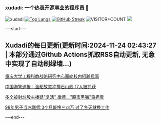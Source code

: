 ### xudadi: 一个热衷开源事业的程序员 👋

![xudadi](https://github-readme-stats-git-masterorgs-github-readme-stats-team.vercel.app/api?username=xudadi)
[![Top Langs](https://github-readme-stats.vercel.app/api/top-langs/?username=xudadi)](https://github.com/anuraghazra/github-readme-stats)
[![GitHub Streak](https://streak-stats.demolab.com?user=xudadi&locale=zh_Hans)](https://git.io/streak-stats)
![VISITOR+COUNT](https://komarev.com/ghpvc/?username=xudadi&label=VISITOR+COUNT)
![](https://raw.githubusercontent.com/xudadi/xudadi/main/assets/github-contribution-grid-snake.svg)


---start---

## Xudadi的每日更新(更新时间:2024-11-24 02:43:27 | 本部分通过Github Actions抓取RSS自动更新, 无意中实现了自动刷绿墙...)

[重庆大学工程科教战略研究中心面向校内招聘启事](https://www.gongkaoleida.com/article/2204866)

[中国海警通报：渔船故意冲撞石山舰 17人被抓获](https://m.163.com/news/article/JHN6DTP6053469LG.html)

[多个被封炒股主播疑"复活" 律师："股市黑嘴"将担责](https://m.163.com/news/article/JHN2S4A3053469M5.html)

[98年男子当冰雕师:3个月能挣三四万 过了冬天就换工作](https://m.163.com/news/article/JHMM3G2C0514R9OJ.html)

---end---
